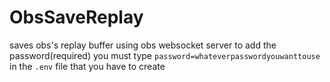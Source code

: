 # ObsSaveReplay
saves obs's replay buffer using obs websocket server
to add the password(required) you must type `password=whateverpasswordyouwanttouse` in the `.env` file that you have to create
